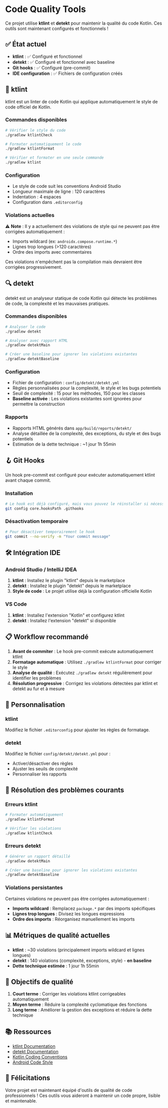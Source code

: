 # Code Quality Tools

Ce projet utilise **ktlint** et **detekt** pour maintenir la qualité du code Kotlin. Ces outils sont maintenant configurés et fonctionnels !

## ✅ État actuel

- **ktlint** : ✅ Configuré et fonctionnel
- **detekt** : ✅ Configuré et fonctionnel avec baseline
- **Git hooks** : ✅ Configuré (pre-commit)
- **IDE configuration** : ✅ Fichiers de configuration créés

## 🚀 ktlint

ktlint est un linter de code Kotlin qui applique automatiquement le style de code officiel de Kotlin.

### Commandes disponibles

```bash
# Vérifier le style du code
./gradlew ktlintCheck

# Formater automatiquement le code
./gradlew ktlintFormat

# Vérifier et formater en une seule commande
./gradlew ktlint
```

### Configuration

- Le style de code suit les conventions Android Studio
- Longueur maximale de ligne : 120 caractères
- Indentation : 4 espaces
- Configuration dans `.editorconfig`

### Violations actuelles

⚠️ **Note** : Il y a actuellement des violations de style qui ne peuvent pas être corrigées automatiquement :

- Imports wildcard (ex: `androidx.compose.runtime.*`)
- Lignes trop longues (>120 caractères)
- Ordre des imports avec commentaires

Ces violations n'empêchent pas la compilation mais devraient être corrigées progressivement.

## 🔍 detekt

detekt est un analyseur statique de code Kotlin qui détecte les problèmes de code, la complexité et les mauvaises pratiques.

### Commandes disponibles

```bash
# Analyser le code
./gradlew detekt

# Analyser avec rapport HTML
./gradlew detektMain

# Créer une baseline pour ignorer les violations existantes
./gradlew detektBaseline
```

### Configuration

- Fichier de configuration : `config/detekt/detekt.yml`
- Règles personnalisées pour la complexité, le style et les bugs potentiels
- Seuil de complexité : 15 pour les méthodes, 150 pour les classes
- **Baseline activée** : Les violations existantes sont ignorées pour permettre la construction

### Rapports

- Rapports HTML générés dans `app/build/reports/detekt/`
- Analyse détaillée de la complexité, des exceptions, du style et des bugs potentiels
- Estimation de la dette technique : ~1 jour 1h 55min

## 🪝 Git Hooks

Un hook pre-commit est configuré pour exécuter automatiquement ktlint avant chaque commit.

### Installation

```bash
# Le hook est déjà configuré, mais vous pouvez le réinstaller si nécessaire
git config core.hooksPath .githooks
```

### Désactivation temporaire

```bash
# Pour désactiver temporairement le hook
git commit --no-verify -m "Your commit message"
```

## 🛠️ Intégration IDE

### Android Studio / IntelliJ IDEA

1. **ktlint** : Installez le plugin "ktlint" depuis le marketplace
2. **detekt** : Installez le plugin "detekt" depuis le marketplace
3. **Style de code** : Le projet utilise déjà la configuration officielle Kotlin

### VS Code

1. **ktlint** : Installez l'extension "Kotlin" et configurez ktlint
2. **detekt** : Installez l'extension "detekt" si disponible

## 📋 Workflow recommandé

1. **Avant de commiter** : Le hook pre-commit exécute automatiquement ktlint
2. **Formatage automatique** : Utilisez `./gradlew ktlintFormat` pour corriger le style
3. **Analyse de qualité** : Exécutez `./gradlew detekt` régulièrement pour identifier les problèmes
4. **Résolution progressive** : Corrigez les violations détectées par ktlint et detekt au fur et à mesure

## 🔧 Personnalisation

### ktlint

Modifiez le fichier `.editorconfig` pour ajuster les règles de formatage.

### detekt

Modifiez le fichier `config/detekt/detekt.yml` pour :

- Activer/désactiver des règles
- Ajuster les seuils de complexité
- Personnaliser les rapports

## 🚨 Résolution des problèmes courants

### Erreurs ktlint

```bash
# Formater automatiquement
./gradlew ktlintFormat

# Vérifier les violations
./gradlew ktlintCheck
```

### Erreurs detekt

```bash
# Générer un rapport détaillé
./gradlew detektMain

# Créer une baseline pour ignorer les violations existantes
./gradlew detektBaseline
```

### Violations persistantes

Certaines violations ne peuvent pas être corrigées automatiquement :

- **Imports wildcard** : Remplacez `package.*` par des imports spécifiques
- **Lignes trop longues** : Divisez les longues expressions
- **Ordre des imports** : Réorganisez manuellement les imports

## 📊 Métriques de qualité actuelles

- **ktlint** : ~30 violations (principalement imports wildcard et lignes longues)
- **detekt** : 140 violations (complexité, exceptions, style) - **en baseline**
- **Dette technique estimée** : 1 jour 1h 55min

## 🎯 Objectifs de qualité

1. **Court terme** : Corriger les violations ktlint corrigeables automatiquement
2. **Moyen terme** : Réduire la complexité cyclomatique des fonctions
3. **Long terme** : Améliorer la gestion des exceptions et réduire la dette technique

## 📚 Ressources

- [ktlint Documentation](https://ktlint.github.io/)
- [detekt Documentation](https://detekt.dev/)
- [Kotlin Coding Conventions](https://kotlinlang.org/docs/coding-conventions.html)
- [Android Code Style](https://source.android.com/setup/develop#code-style)

## 🎉 Félicitations

Votre projet est maintenant équipé d'outils de qualité de code professionnels ! Ces outils vous aideront à maintenir un code propre, lisible et maintenable.
